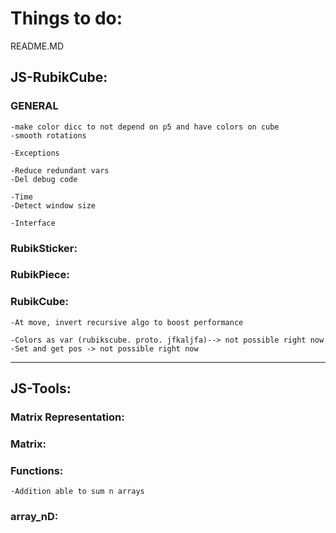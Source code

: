 # Things to do:

README.MD


## JS-RubikCube:

### GENERAL
    -make color dicc to not depend on p5 and have colors on cube
    -smooth rotations

    -Exceptions
    
    -Reduce redundant vars
    -Del debug code

    -Time
    -Detect window size

    -Interface

### RubikSticker:
    
### RubikPiece:

### RubikCube:
    -At move, invert recursive algo to boost performance

    -Colors as var (rubikscube. proto. jfkaljfa)--> not possible right now
    -Set and get pos -> not possible right now



-------------------------------------------------------------------------------------
## JS-Tools:

### Matrix Representation:

### Matrix:

### Functions:
    -Addition able to sum n arrays

### array_nD: